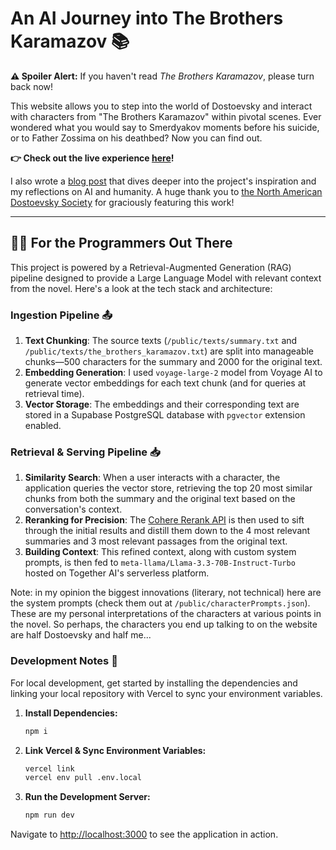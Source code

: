 # An AI Journey into The Brothers Karamazov 📚

**⚠️ Spoiler Alert:** If you haven't read *The Brothers Karamazov*, please turn back now!

This website allows you to step into the world of Dostoevsky and interact with characters from "The Brothers Karamazov" within pivotal scenes. Ever wondered what you would say to Smerdyakov moments before his suicide, or to Father Zossima on his deathbed? Now you can find out.

**👉 Check out the live experience [here](https://brothers-karamazov-kwni41e4s-jason-shangs-projects.vercel.app)!**

I also wrote a [blog post](https://bloggerskaramazov.com/2024/08/07/an-ai-powered-journey-into-the-world-of-the-brothers-karamazov/) that dives deeper into the project's inspiration and my reflections on AI and humanity. A huge thank you to [the North American Dostoevsky Society](https://dostoevsky.org) for graciously featuring this work! 

---

## 👨‍💻 For the Programmers Out There

This project is powered by a Retrieval-Augmented Generation (RAG) pipeline designed to provide a Large Language Model with relevant context from the novel. Here's a look at the tech stack and architecture:

### Ingestion Pipeline 📤

1.  **Text Chunking**: The source texts (`/public/texts/summary.txt` and `/public/texts/the_brothers_karamazov.txt`) are split into manageable chunks—500 characters for the summary and 2000 for the original text.
2.  **Embedding Generation**: I used `voyage-large-2` model from Voyage AI to generate vector embeddings for each text chunk (and for queries at retrieval time).
3.  **Vector Storage**: The embeddings and their corresponding text are stored in a Supabase PostgreSQL database with `pgvector` extension enabled. 

### Retrieval & Serving Pipeline 📥

1.  **Similarity Search**: When a user interacts with a character, the application queries the vector store, retrieving the top 20 most similar chunks from both the summary and the original text based on the conversation's context.
2.  **Reranking for Precision**: The [Cohere Rerank API](https://docs.cohere.com/docs/rerank-overview) is then used to sift through the initial results and distill them down to the 4 most relevant summaries and 3 most relevant passages from the original text.
3.  **Building Context**: This refined context, along with custom system prompts, is then fed to `meta-llama/Llama-3.3-70B-Instruct-Turbo` hosted on Together AI's serverless platform. 

Note: in my opinion the biggest innovations (literary, not technical) here are the system prompts (check them out at `/public/characterPrompts.json`). These are my personal interpretations of the characters at various points in the novel. So perhaps, the characters you end up talking to on the website are half Dostoevsky and half me...

### Development Notes 📝

For local development, get started by installing the dependencies and linking your local repository with Vercel to sync your environment variables.

1.  **Install Dependencies:**
    ```bash
    npm i
    ```

2.  **Link Vercel & Sync Environment Variables:**
    ```bash
    vercel link
    vercel env pull .env.local
    ```

3.  **Run the Development Server:**
    ```bash
    npm run dev
    ```

Navigate to [http://localhost:3000](http://localhost:3000) to see the application in action.